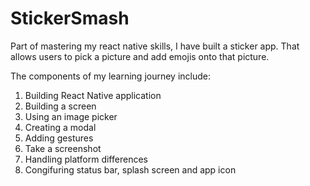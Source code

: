 # StickerSmash

Part of mastering my react native skills, I have built a sticker app. That allows users to pick a picture and add emojis onto that picture.

The components of my learning journey include:
1. Building React Native application
2. Building a screen
3. Using an image picker
4. Creating a modal
5. Adding gestures
6. Take a screenshot
7. Handling platform differences
8. Congifuring status bar, splash screen and app icon
